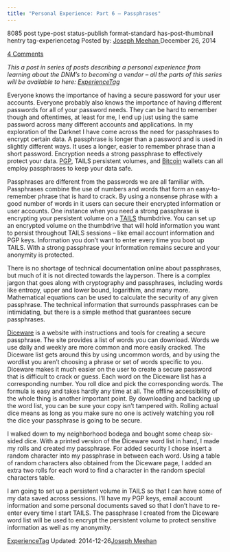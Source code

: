 ```yaml
---
title: "Personal Experience: Part 6 – Passphrases"
---
```


8085 post type-post status-publish format-standard has-post-thumbnail hentry  tag-experiencetag
Posted by: <a href="https://www.deepdotweb.com/author/josephmeehan/" title="">Joseph Meehan </a></span>
<span>December 26, 2014</span>
    
<a href="/2014/12/26/personal-experience-part-6-passphrases/#comments">4 Comments</a></span>
</p>
<p><em>This a post in series of posts describing a personal experience from learning about the DNM’s to becoming a vendor – all the parts of this series will be available to here: <a href="http://www.deepdotweb.com/tag/ExperienceTag/">ExperienceTag</a></em></p>
<p>Everyone knows the importance of having a secure password for your user accounts. Everyone probably also knows the importance of having different passwords for all of your password needs. They can be hard to remember though and oftentimes, at least for me, I end up just using the same password across many different accounts and applications. In my exploration of the Darknet I have come across the need for passphrases to encrypt certain data. A passphrase is longer than a password and is used in slightly different ways. It uses a longer, easier to remember phrase than a short password. Encryption needs a strong passphrase to effectively protect your data. <a title="PGP Tutorial For Newbs (Gpg4Win)" href="http://www.deepdotweb.com/2013/11/11/pgp-tutorial-for-newbs-gpg4win/">PGP</a>, TAILS persistent volumes, and <a href="http://www.deepdotweb.com/tag/bitcoin/">Bitcoin</a> wallets can all employ passphrases to keep your data safe.</p>
<p>Passphrases are different from the passwords we are all familiar with. Passphrases combine the use of numbers and words that form an easy-to-remember phrase that is hard to crack. By using a nonsense phrase with a good number of words in it users can secure their encrypted information or user accounts. One instance when you need a strong passphrase is encrypting your persistent volume on a <a href="/2014/06/14/simple-tails-installation/">TAILS</a> thumbdrive. You can set up an encrypted volume on the thumbdrive that will hold information you want to persist throughout TAILS sessions – like email account information and PGP keys. Information you don’t want to enter every time you boot up TAILS. With a strong passphrase your information remains secure and your anonymity is protected.</p>
<p>There is no shortage of technical documentation online about passphrases, but much of it is not directed towards the layperson. There is a complex jargon that goes along with cryptography and passphrases, including words like entropy, upper and lower bound, logarithim, and many more. Mathematical equations can be used to calculate the security of any given passphrase. The technical information that surrounds passphrases can be intimidating, but there is a simple method that guarantees secure passphrases.</p>
<p><a href="http://world.std.com/~reinhold/diceware.html" target="_blank">Diceware</a> is a website with instructions and tools for creating a secure passphrase. The site provides a list of words you can download. Words we use daily and weekly are more common and more easily cracked. The Diceware list gets around this by using uncommon words, and by using the wordlist you aren’t choosing a phrase or set of words specific to you. Diceware makes it much easier on the user to create a secure password that is difficult to crack or guess. Each word on the Diceware list has a corresponding number. You roll dice and pick the corresponding words. The formula is easy and takes hardly any time at all. The offline accessibility of the whole thing is another important point. By downloading and backing up the word list, you can be sure your copy isn’t tampered with. Rolling actual dice means as long as you make sure no one is actively watching you roll the dice your passphrase is going to be secure.</p>
<p>I walked down to my neighborhood bodega and bought some cheap six-sided dice. With a printed version of the Diceware word list in hand, I made my rolls and created my passphrase. For added security I chose insert a random character into my passphrase in between each word. Using a table of random characters also obtained from the Diceware page, I added an extra two rolls for each word to find a character in the random special characters table.</p>
<p>I am going to set up a persistent volume in TAILS so that I can have some of my data saved across sessions. I’ll have my PGP keys, email account information and some personal documents saved so that I don’t have to re-enter every time I start TAILS. The passphrase I created from the Diceware word list will be used to encrypt the persistent volume to protect sensitive information as well as my anonymity.</p>
</div>
<a href="https://www.deepdotweb.com/tag/experiencetag/" rel="tag">ExperienceTag</a></span> 
Updated: 2014-12-26<a href="https://www.deepdotweb.com/author/josephmeehan/" title="Posts by Joseph Meehan" rel="author">Joseph Meehan</a></strong></div>
    
